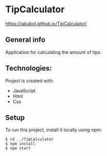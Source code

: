 # TipCalculator
https://jakubol.github.io/TipCalculator/
## General info
Application for calculating the amount of tips.
## Technologies:
 Project is created with:<br>
* JavaScript<br>
* Html<br>
* Css<br>

## Setup
To run this project, install it locally using npm:

```
$ cd ../TipCalculator
$ npm install
$ npm start
```


